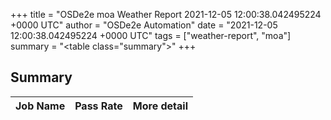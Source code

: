 +++
title = "OSDe2e moa Weather Report 2021-12-05 12:00:38.042495224 +0000 UTC"
author = "OSDe2e Automation"
date = "2021-12-05 12:00:38.042495224 +0000 UTC"
tags = ["weather-report", "moa"]
summary = "<table class=\"summary\"></table>"
+++
## Summary

| Job Name | Pass Rate | More detail |
|----------|-----------|-------------|




